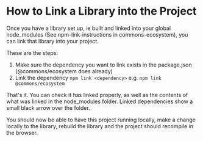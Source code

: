 # How to Link a Library into the Project

Once you have a library set up, ie built and linked into your global node_modules (See npm-link-instructions in commons-ecosystem), you can link that library into your project.

These are the steps:
1. Make sure the dependency you want to link exists in the package.json (@commons/ecosystem does already)
2. Link the dependency ```npm link <dependency>``` e.g. ```npm link @commons/ecosystem```

That's it. You can check it has linked properly, as well as the contents of what was linked in the node_modules folder. Linked dependencies show a small black arrow over the folder. 

You should now be able to have this project running locally, make a change locally to the library, rebuild the library and the project should recompile in the browser.
